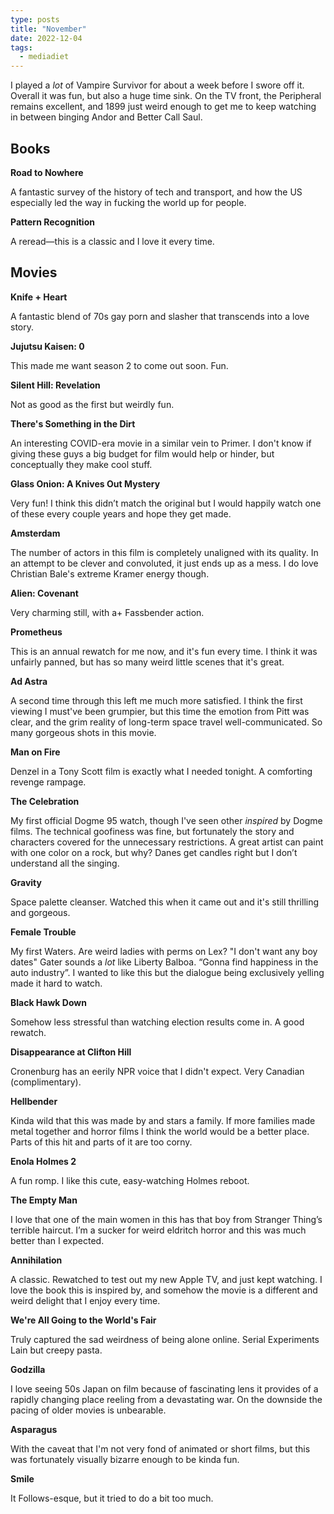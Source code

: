 ```yaml
---
type: posts
title: "November"
date: 2022-12-04
tags:
  - mediadiet
---
```


I played a _lot_ of Vampire Survivor for about a week before I swore off it. Overall it was fun, but also a huge time sink. On the TV front, the Peripheral remains excellent, and 1899 just weird enough to get me to keep watching in between binging Andor and Better Call Saul.

## Books

**Road to Nowhere**

A fantastic survey of the history of tech and transport, and how the US especially led the way in fucking the world up for people.

**Pattern Recognition**

A reread—this is a classic and I love it every time.

## Movies

**Knife + Heart**

A fantastic blend of 70s gay porn and slasher that transcends into a love story.

**Jujutsu Kaisen: 0**

This made me want season 2 to come out soon. Fun.

**Silent Hill: Revelation**

Not as good as the first but weirdly fun.

**There's Something in the Dirt**

An interesting COVID-era movie in a similar vein to Primer. I don't know if giving these guys a big budget for film would help or hinder, but conceptually they make cool stuff.

**Glass Onion: A Knives Out Mystery**

Very fun! I think this didn’t match the original but I would happily watch one of these every couple years and hope they get made.

**Amsterdam**

The number of actors in this film is completely unaligned with its quality. In an attempt to be clever and convoluted, it just ends up as a mess. I do love Christian Bale's extreme Kramer energy though.

**Alien: Covenant**

Very charming still, with a+ Fassbender action.

**Prometheus**

This is an annual rewatch for me now, and it's fun every time. I think it was unfairly panned, but has so many weird little scenes that it's great.

**Ad Astra**

A second time through this left me much more satisfied. I think the first viewing I must've been grumpier, but this time the emotion from Pitt was clear, and the grim reality of long-term space travel well-communicated. So many gorgeous shots in this movie.

**Man on Fire**

Denzel in a Tony Scott film is exactly what I needed tonight. A comforting revenge rampage.

**The Celebration**

My first official Dogme 95 watch, though I've seen other _inspired_ by Dogme films. The technical goofiness was fine, but fortunately the story and characters covered for the unnecessary restrictions. A great artist can paint with one color on a rock, but why? Danes get candles right but I don’t understand all the singing.

**Gravity**

Space palette cleanser. Watched this when it came out and it's still thrilling and gorgeous.

**Female Trouble**

My first Waters. Are weird ladies with perms on Lex? "I don't want any boy dates" Gater sounds a _lot_ like Liberty Balboa. “Gonna find happiness in the auto industry”. I wanted to like this but the dialogue being exclusively yelling made it hard to watch.

**Black Hawk Down**

Somehow less stressful than watching election results come in. A good rewatch.

**Disappearance at Clifton Hill**

Cronenburg has an eerily NPR voice that I didn't expect. Very Canadian (complimentary).

**Hellbender**

Kinda wild that this was made by and stars a family. If more families made metal together and horror films I think the world would be a better place. Parts of this hit and parts of it are too corny.

**Enola Holmes 2**

A fun romp. I like this cute, easy-watching Holmes reboot.

**The Empty Man**

I love that one of the main women in this has that boy from Stranger Thing’s terrible haircut. I’m a sucker for weird eldritch horror and this was much better than I expected.

**Annihilation**

A classic. Rewatched to test out my new Apple TV, and just kept watching. I love the book this is inspired by, and somehow the movie is a different and weird delight that I enjoy every time.

**‌We're All Going to the World's Fair**

Truly captured the sad weirdness of being alone online. Serial Experiments Lain but creepy pasta.

**Godzilla**

I love seeing 50s Japan on film because of fascinating lens it provides of a rapidly changing place reeling from a devastating war. On the downside the pacing of older movies is unbearable.

**Asparagus**

With the caveat that I'm not very fond of animated or short films, but this was fortunately visually bizarre enough to be kinda fun.

**Smile**

It Follows-esque, but it tried to do a bit too much.